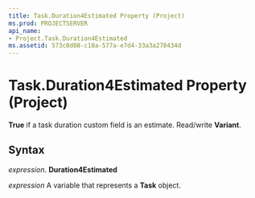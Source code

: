 ```yaml
---
title: Task.Duration4Estimated Property (Project)
ms.prod: PROJECTSERVER
api_name:
- Project.Task.Duration4Estimated
ms.assetid: 573c0d08-c18a-577a-e7d4-33a3a278434d
---
```



# Task.Duration4Estimated Property (Project)

 **True** if a task duration custom field is an estimate. Read/write **Variant**.


## Syntax

 _expression_. **Duration4Estimated**

 _expression_ A variable that represents a **Task** object.


